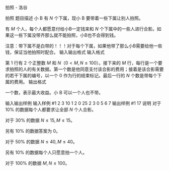 



拍照 - 洛谷














拍照
题目描述
小 B 有 $N$ 个下属，现小 B 要带着一些下属让别人拍照。

有 $M$ 个人，每个人都愿意付给小B一定钱来和 $N$ 个下属中的一些人进行合影。如果这一些下属没带齐那么就不能拍照，小B也不会得到钱。

注意：带下属不是白带的！！！对于每个下属，如果他带了那么小B需要给他一些钱，保证当他拍照时配合。
输入输出格式
输入格式

第 $1$ 行有 $2$ 个正整数 $M$ 和 $N$（$0<M,N\le 100$）。接下来的 $M$ 行，每行是一个要求拍照的人的有关数据。第一个数是他同意支付该合影的费用；接着是该合影需要的若干下属的编号，以一个 $0$ 作为行的结束标记。最后一行的 $N$ 个数是带每个下属的费用。
输出格式

一个数，表示最大收益。小 B 可以一个人也不带。

输入输出样例
输入样例 #1
2 3
10 1 2 0
25 2 3 0
5 6 7
输出样例 #1
17
说明
对于 $10\%$ 的数据每个人都要求让全部 $N$ 个人合影。

对于 $30\%$ 的数据 $N\le15,M\le 15$。

另有 $10\%$ 的数据答案为 $0$。

对于 $50\%$ 的数据 $N\le 40,M\le 40$。

另有 $10\%$ 的数据每个人只愿意拍一个人。

对于 $100\%$ 的数据 $M,N\le100$。






